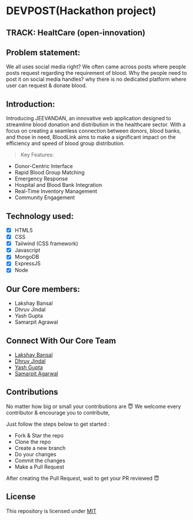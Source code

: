 # DEVPOST(Hackathon project)

## TRACK: HealtCare (open-innovation)

## Problem statement:
We all uses social media right? We often came across posts where people posts request regarding the requirement of blood. Why the people need to post it on social media handles? why there is no dedicated platform where user can request & donate blood.

## Introduction: 
Introducing JEEVANDAN, an innovative web application designed to streamline blood donation and distribution in the healthcare sector. With a focus on creating a seamless connection between donors, blood banks, and those in need, BloodLink aims to make a significant impact on the efficiency and speed of blood group distribution.

> Key Features:
- Donor-Centric Interface
- Rapid Blood Group Matching
- Emergency Response
- Hospital and Blood Bank Integration
- Real-Time Inventory Management
- Community Engagement

## Technology used:
- [x] HTML5
- [x] CSS
- [x] Tailwind (CSS framework)
- [x] Javascript
- [x] MongoDB
- [x] ExpressJS
- [x] Node

## Our Core members:
- Lakshay Bansal
- Dhruv Jindal
- Yash Gupta
- Samarpit Agrawal

## Connect With Our Core Team
- <a href="https://twitter.com/Lakshay19528735">Lakshay Bansal</a>
- <a href="https://twitter.com/dhruvjindal546">Dhruv Jindal</a>
- <a href="https://twitter.com/YashCommits">Yash Gupta</a>
- <a href="">Samarpit Agarwal</a>

<!-- Contributing guidelines section -->
## Contributions

No matter how big or small your contributions are 😇
We welcome every contributor & encourage you to contribute,<br>

Just follow the steps below to get started :

- Fork & Star the repo
- Clone the repo
- Create a new branch
- Do your changes
- Commit the changes
- Make a Pull Request

After creating the Pull Request, wait to get your PR reviewed 😇

<!-- License section -->
## License
This repository is licensed under [MIT](#)
